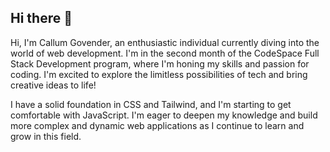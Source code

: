## Hi there 👋

Hi, I'm Callum Govender, an enthusiastic individual currently diving into the world of web development. I'm in the second month of the CodeSpace Full Stack Development program, where I'm honing my skills and passion for coding. I'm excited to explore the limitless possibilities of tech and bring creative ideas to life!

I have a solid foundation in CSS and Tailwind, and I'm starting to get comfortable with JavaScript. I'm eager to deepen my knowledge and build more complex and dynamic web applications as I continue to learn and grow in this field.
